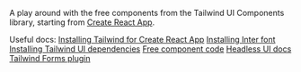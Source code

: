 A play around with the free components from the Tailwind UI Components library, starting from [Create React App](https://github.com/facebook/create-react-app).

Useful docs:
[Installing Tailwind for Create React App](https://tailwindcss.com/docs/guides/create-react-app)
[Installing Inter font](https://tailwindui.com/documentation#optional-add-the-inter-font-family)
[Installing Tailwind UI dependencies](https://tailwindui.com/documentation#react-installing-dependencies)
[Free component code](https://tailwindui.com/preview)
[Headless UI docs](https://headlessui.dev/)
[Tailwind Forms plugin](https://github.com/tailwindlabs/tailwindcss-forms)
